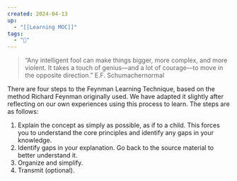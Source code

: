 ```yaml
---
created: 2024-04-13
up:
  - "[[Learning MOC]]"
tags:
  - "🌳"
---
```

> “Any intelligent fool can make things bigger, more complex, and more violent. It takes a touch of genius—and a lot of courage—to move in the opposite direction.” E.F. Schumachernormal

There are four steps to the Feynman Learning Technique, based on the method Richard Feynman originally used. We have adapted it slightly after reflecting on our own experiences using this process to learn. The steps are as follows:

1. Explain the concept as simply as possible, as if to a child. This forces you to understand the core principles and identify any gaps in your knowledge.
2. Identify gaps in your explanation. Go back to the source material to better understand it.
3. Organize and simplify.
4. Transmit (optional).

